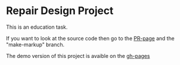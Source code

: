 # Repair Design Project

This is an education task.

If you want to look at the source code then go to the [PR-page]() and the "make-markup" branch.

The demo version of this project is avaible on the [gh-pages]()